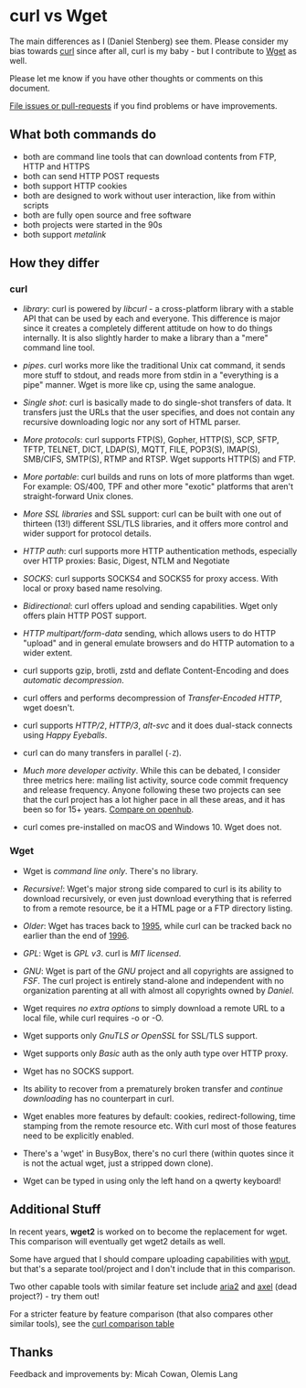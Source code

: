 # curl vs Wget

The main differences as I (Daniel Stenberg) see them. Please consider my bias
towards [curl](http://curl.haxx.se) since after all, curl is my baby - but I
contribute to [Wget](http://www.gnu.org/software/wget/) as well.

Please let me know if you have other thoughts or comments on this document.

[File issues or pull-requests](https://github.com/bagder/docs) if you find
problems or have improvements.

## What both commands do

- both are command line tools that can download contents from FTP, HTTP and
  HTTPS
- both can send HTTP POST requests
- both support HTTP cookies
- both are designed to work without user interaction, like from within scripts
- both are fully open source and free software
- both projects were started in the 90s
- both support *metalink*

## How they differ

### curl

- *library*: curl is powered by *libcurl* - a cross-platform library with a
  stable API that can be used by each and everyone. This difference is major
  since it creates a completely different attitude on how to do things
  internally. It is also slightly harder to make a library than a "mere"
  command line tool.

- *pipes*. curl works more like the traditional Unix cat command, it sends
  more stuff to stdout, and reads more from stdin in a "everything is a pipe"
  manner. Wget is more like cp, using the same analogue.

- *Single shot*: curl is basically made to do single-shot transfers of
  data. It transfers just the URLs that the user specifies, and does not
  contain any recursive downloading logic nor any sort of HTML parser.

- *More protocols*: curl supports FTP(S), Gopher, HTTP(S), SCP, SFTP, TFTP,
  TELNET, DICT, LDAP(S), MQTT, FILE, POP3(S), IMAP(S), SMB/CIFS, SMTP(S), RTMP
  and RTSP. Wget supports HTTP(S) and FTP.
 
- *More portable*: curl builds and runs on lots of more platforms than
  wget. For example: OS/400, TPF and other more "exotic" platforms that aren't
  straight-forward Unix clones.

- *More SSL libraries* and SSL support: curl can be built with one out of
  thirteen (13!) different SSL/TLS libraries, and it offers more control and
  wider support for protocol details.

- *HTTP auth*: curl supports more HTTP authentication methods,
  especially over HTTP proxies: Basic, Digest, NTLM and Negotiate

- *SOCKS*: curl supports SOCKS4 and SOCKS5 for proxy access. With local or
  proxy based name resolving.

- *Bidirectional*: curl offers upload and sending capabilities. Wget
  only offers plain HTTP POST support.

- *HTTP multipart/form-data* sending, which allows users to do HTTP
  "upload" and in general emulate browsers and do HTTP automation to a wider
  extent.

- curl supports gzip, brotli, zstd and deflate Content-Encoding and does
  *automatic decompression*.

- curl offers and performs decompression of *Transfer-Encoded HTTP*, wget
  doesn't.

- curl supports *HTTP/2*, *HTTP/3*, *alt-svc* and it does dual-stack connects
  using *Happy Eyeballs*.

- curl can do many transfers in parallel (`-Z`).

- *Much more developer activity*. While this can be debated, I consider three
  metrics here: mailing list activity, source code commit frequency and
  release frequency. Anyone following these two projects can see that the curl
  project has a lot higher pace in all these areas, and it has been so for 15+
  years. [Compare on
  openhub](https://www.openhub.net/p/_compare?project_0=cURL&project_1=Wget).

- curl comes pre-installed on macOS and Windows 10. Wget does not.

### Wget

- Wget is *command line only*. There's no library.

- *Recursive!*: Wget's major strong side compared to curl is its ability to
  download recursively, or even just download everything that is referred to
  from a remote resource, be it a HTML page or a FTP directory listing.

- *Older*: Wget has traces back to
  [1995](http://en.wikipedia.org/wiki/Wget#History), while curl can be
tracked back no earlier than the end of
  [1996](http://curl.haxx.se/docs/history.html).

- *GPL*: Wget is *GPL v3*. curl is *MIT licensed*.

- *GNU*: Wget is part of the *GNU* project and all copyrights are assigned to
  *FSF*. The curl project is entirely stand-alone and independent with no
  organization parenting at all with almost all copyrights owned by
  *Daniel*.

- Wget requires *no extra options* to simply download a remote URL to a local
  file, while curl requires -o or -O.

- Wget supports only *GnuTLS or OpenSSL* for SSL/TLS support.

- Wget supports only *Basic* auth as the only auth type over HTTP proxy.

- Wget has no SOCKS support.

- Its ability to recover from a prematurely broken transfer and *continue
  downloading* has no counterpart in curl.

- Wget enables more features by default: cookies, redirect-following, time
  stamping from the remote resource etc. With curl most of those features need
  to be explicitly enabled.

- There's a 'wget' in BusyBox, there's no curl there (within quotes since it is
  not the actual wget, just a stripped down clone).

- Wget can be typed in using only the left hand on a qwerty keyboard!

## Additional Stuff

In recent years, **wget2** is worked on to become the replacement for wget.
This comparison will eventually get wget2 details as well.

Some have argued that I should compare uploading capabilities with
[wput](http://wput.sourceforge.net), but that's a separate tool/project and I
don't include that in this comparison.

Two other capable tools with similar feature set include
[aria2](http://aria2.sourceforge.net/) and
[axel](http://axel.alioth.debian.org) (dead project?) - try them out!

For a stricter feature by feature comparison (that also compares other similar
tools), see the [curl comparison
table](http://curl.haxx.se/docs/comparison-table.html)

## Thanks

  Feedback and improvements by: Micah Cowan, Olemis Lang
